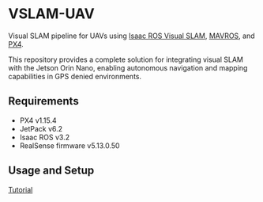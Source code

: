 # VSLAM-UAV

Visual SLAM pipeline for UAVs using [Isaac ROS Visual SLAM](https://nvidia-isaac-ros.github.io/concepts/visual_slam/index.html), [MAVROS](https://wiki.ros.org/mavros), and [PX4](https://docs.px4.io/main/en/).

This repository provides a complete solution for integrating visual SLAM with the Jetson Orin Nano, enabling autonomous navigation and mapping capabilities in GPS denied environments.

## Requirements

- PX4 v1.15.4
- JetPack v6.2
- Isaac ROS v3.2
- RealSense firmware v5.13.0.50

## Usage and Setup

[Tutorial](https://www.bandofpv.github.io/docs/tutorials/robots/vslam)
